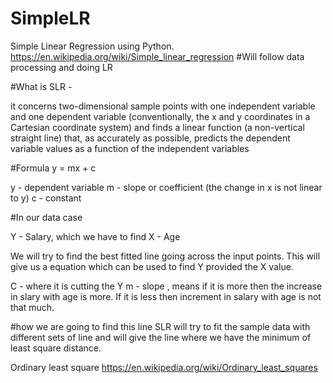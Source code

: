# SimpleLR
Simple Linear Regression using Python.
https://en.wikipedia.org/wiki/Simple_linear_regression
#Will follow data processing and doing LR 

#What is SLR - 

it concerns two-dimensional sample points with one independent variable and one dependent variable (conventionally, the x and y coordinates in a Cartesian coordinate system) and finds a linear function (a non-vertical straight line) that, as accurately as possible, predicts the dependent variable values as a function of the independent variables

#Formula
y = mx + c

y - dependent variable
m - slope or coefficient (the change in x is not linear to y)
c - constant

#In our data case

Y - Salary, which we have to find
X - Age

We will try to find the best fitted line going across the input points. This will give us a equation which can be used to find Y provided the X value.

  C - where it is cutting the Y
  m - slope , means if it is more then the increase in slary with age is more. If it is less then increment in salary with age is not that much.

  #how we are going to find this line
  SLR will try to fit the sample data with different sets of line and will give the line where we have the minimum of least square distance.

  Ordinary least square
  https://en.wikipedia.org/wiki/Ordinary_least_squares


